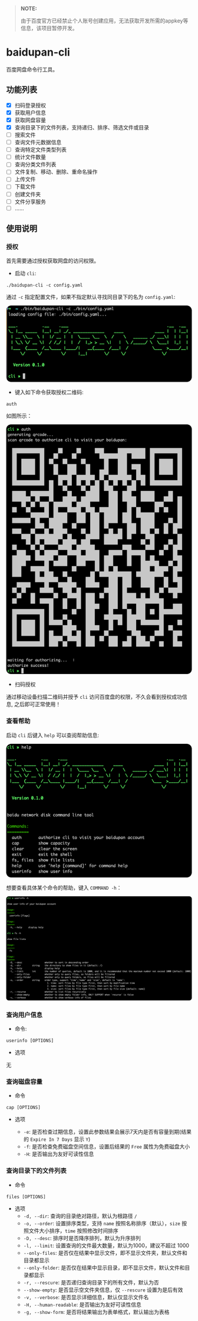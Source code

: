 > **NOTE:**
>
> 由于百度官方已经禁止个人账号创建应用，无法获取开发所需的appkey等信息，该项目暂停开发。

# baidupan-cli

百度网盘命令行工具。

## 功能列表

* [x] 扫码登录授权
* [x] 获取用户信息
* [x] 获取网盘容量
* [x] 查询目录下的文件列表，支持递归、排序、筛选文件或目录
* [ ] 搜索文件
* [ ] 查询文件元数据信息
* [ ] 查询特定文件类型列表
* [ ] 统计文件数量
* [ ] 查询分类文件列表
* [ ] 文件复制、移动、删除、重命名操作
* [ ] 上传文件
* [ ] 下载文件
* [ ] 创建文件夹
* [ ] 文件分享服务
* [ ] ……

## 使用说明

### 授权

首先需要通过授权获取网盘的访问权限。

* 启动 `cli`:

```shell
./baidupan-cli -c config.yaml
```

通过 `-c` 指定配置文件，如果不指定默认寻找同目录下的名为 `config.yaml`:

![start cli](doc/start.png)

* 键入如下命令获取授权二维码:

```shell
auth
```

如图所示：

![auth | 100](doc/auth.png)

* 扫码授权

通过移动设备扫描二维码并授予 `cli` 访问百度盘的权限，不久会看到授权成功信息, 之后即可正常使用！

### 查看帮助

启动 `cli` 后键入 `help` 可以查阅帮助信息:

![help | 600](doc/help.png)

想要查看具体某个命令的帮助，键入 `COMMAND -h`：

![command help.png | 600](doc/help-cmd.png)

### 查询用户信息

* 命令:

```shell
userinfo [OPTIONS]
```

* 选项

无

### 查询磁盘容量

* 命令

```shell
cap [OPTIONS]
```

* 选项

  * `-e`: 是否检查过期信息，设置此参数结果会展示7天内是否有容量到期(结果的 `Expire In 7 Days` 显示 `Y`)
  * `-f`: 是否检查免费磁盘空间信息，设置后结果的 `Free` 属性为免费磁盘大小
  * `-H`: 是否输出为友好可读性信息

### 查询目录下的文件列表

* 命令

```shell
files [OPTIONS]
```

* 选项
  * `-d, --dir`: 查询的目录绝对路径，默认为根路径 `/`
  * `-o, --order`: 设置排序类型，支持 `name` 按照名称排序（默认），`size` 按照文件大小排序，`time` 按照修改时间排序
  * `-D, --desc`: 排序时是否降序排列，默认为升序排列
  * `-l, --limit`: 设置查询的文件最大数量，默认为1000，建议不超过 1000
  * `--only-files`: 是否仅在结果中显示文件，即不显示文件夹，默认文件和目录都显示
  * `--only-folder`: 是否仅在结果中显示目录，即不显示文件，默认文件和目录都显示
  * `-r, --rescure`: 是否递归查询目录下的所有文件，默认为否
  * `--show-empty`: 是否显示空文件夹信息，仅 `--rescure` 设置为是后有效
  * `-v, --verbose`: 是否显示详细信息，默认仅显示文件名
  * `-H, --human-readable`: 是否输出为友好可读性信息
  * `-g, --show-form`: 是否将结果输出为表单格式，默认输出为表格
